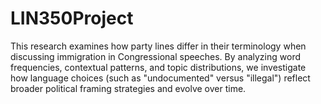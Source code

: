 # LIN350Project
This research examines how party lines differ in their terminology when discussing immigration in Congressional speeches. By analyzing word frequencies, contextual patterns, and topic distributions, we investigate how language choices (such as "undocumented" versus "illegal") reflect broader political framing strategies and evolve over time.
